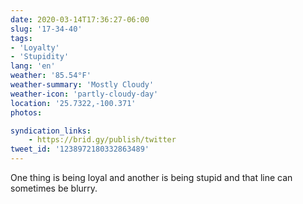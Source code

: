 ```yaml
---
date: 2020-03-14T17:36:27-06:00
slug: '17-34-40'
tags:
- 'Loyalty'
- 'Stupidity'
lang: 'en'
weather: '85.54°F'
weather-summary: 'Mostly Cloudy'
weather-icon: 'partly-cloudy-day'
location: '25.7322,-100.371'
photos:

syndication_links:
    - https://brid.gy/publish/twitter
tweet_id: '1238972180332863489'
---
```

One thing is being loyal and another is being stupid and that line can sometimes be blurry.

 